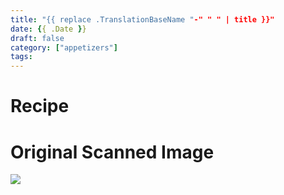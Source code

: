 ```yaml
---
title: "{{ replace .TranslationBaseName "-" " " | title }}"
date: {{ .Date }}
draft: false
category: ["appetizers"]
tags:
---
```


# Recipe

# Original Scanned Image

![](/static/appetizers/image.png)